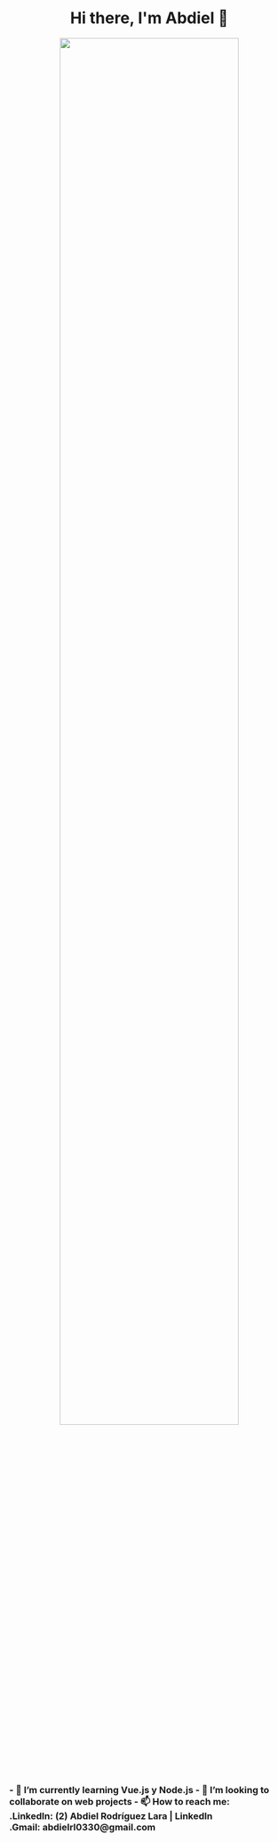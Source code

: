 <div align="center">
<h1>Hi there, I'm Abdiel 👋</h1>
  
<img width="80%" src="https://th.bing.com/th/id/R.ad16e4050037eccb21259c0d8a62639f?rik=Np5AA66TlSBoxg&pid=ImgRaw&r=0">
</div>

<h3>
- 🌱 I’m currently learning Vue.js y Node.js
- 👯 I’m looking to collaborate on web projects
- 📫 How to reach me:<br>
  .LinkedIn: (2) Abdiel Rodríguez Lara | LinkedIn<br>
  .Gmail: abdielrl0330@gmail.com
</h3>
<!--
**Erick0330/Erick0330** is a ✨ _special_ ✨ repository because its `README.md` (this file) appears on your GitHub profile.

Here are some ideas to get you started:

- 🔭 I’m currently working on ...


- 🤔 I’m looking for help with ...
- 💬 Ask me about ...
- 📫 How to reach me: ...
- 😄 Pronouns: ...
- ⚡ Fun fact: ...
-->
